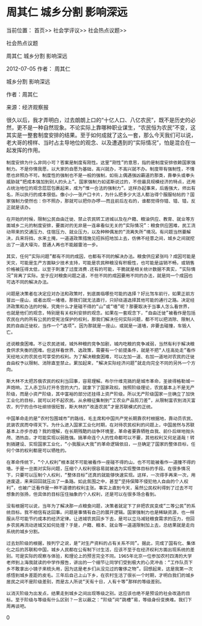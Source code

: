 # 周其仁 城乡分割 影响深远

当前位置： 首页>> 社会学评议>> 社会热点议题>>

社会热点议题

周其仁 城乡分割 影响深远

2012-07-05 作者： 周其仁

城乡分割 影响深远

 作者：周其仁

来源：经济观察报

 很久以后，我才弄明白，过去朗朗上口的“十亿人口、八亿农民”，既不是历史的必然，更不是一种自然现象。不论实际上靠哪种职业谋生，“农民恒为农民”不变，这其实是一整套制度安排的结果。至于如何成就了这么一套，那么今天我们可以说，老大哥的榜样、当时占主导地位的观念、以及遭遇到的“实际情况”，怕是混合在一起发挥的作用。

    制度安排为什么非同小可？答案是制度有刚性。这里“刚性”的意思，指的是制度安排依赖国家强制力。不是你情我愿，以大家的自愿为基础，高兴就办，不高兴就不办。制度带有强制性，不情愿也非照办不可。制度性的强制也不是一般的强制，如街上偶遇强凶霸道的那类，靠拳头或拳头威胁就“把成本强加到别人的头上”。国家强制力如诺斯说过的，不但最具规模经济的特点，还用占统治地位的观念层层包裹起来，成为“惟一合法的强制力”。这样办起事来，后盾强大，师出有名，所以执行的成本很低。像小小一张户口卡片，为什么把多少大活人都治得个服服帖帖的？国家强制力使然也：你不照办，那就可以把你办啰——而且前后左右的，谁都觉得你错、错、错，反正就是该办。

    在开始的时候，限制公民自由迁徙、禁止农民转工进城以及在户籍、粮油供应、教育、就业等方面城乡二元的制度安排，要面对的无非是一连串看似无关的“实际情况”：粮食供应困难，民工流动带来的交通压力、住宿压力、就业压力，以及种种偶发的“流离失所”境况。有问题当然要解决，兵来将挡，水来土掩，一道道政策措施见招拆招地加上去，仿佛不经意之间，城乡之间就挖出了一道大壕沟，普通人再也不能越雷池一步。

    其实，任何“实际问题”都有不同的成因，也都有不同的解决办法。粮食供应紧张吗？成因可能是天灾，可能是生产方面缺少技术支持，可能是农民种粮没有积极性，也可能是运销不畅，或销售价格被压得太低，以至于刺激了过度消费.还有的可能，干脆就是相关统计数据不真实，“实际情况”背离了实际。至于应对粮食问题之道，不但不同的成因要用不同的办法，就是同一个成因也可选不同的解决办法。

    问题是决策者在决定应对办法和政策时，到底面临哪些可能的选择？好比驾车前行，如果正前方冒出一座山，或者出现一堵墙，那我们就无法直行，只好绕道选择其他可能的通行之路。决定经济政策和办法的时候，究竟什么才是碰不得的“山”或“墙”呢？那要取决于当事人怎么看世界，也就是他们的观念，特别是有关权利安排的观念。如果在一套观念下，“自由迁徙”被看作是包括农民在内的所有公民的受宪法保护的权利，那我们解决任何实际问题，都不可以把消除、限制人民的自由迁徙权，当作一个“选项”。因为那就是一座山，或就是一道墙，非要去碰撞，车毁人亡。

    还说粮食困难。不让农民进城，城外种粮的竞争加剧，城内吃粮的竞争减弱，当然有利于解决粮食供求失衡的困难。但这样看世界、选政策，需要有一个前提条件，就是不把“人往高处走”看作天经地义的农民也可享受的权利。为了解决粮食困难，可以左加一道、右加一道地对农民的迁徙自由权予以限制、消除直至禁止。累加起来，“解决实际经济问题”就走向完全不同的另外一个方向。

    斯大林不太把苏俄农民的权利当回事，容易理解。布尔什维克搞的是城市革命，圣彼得格勒城一声炮响，工人赤卫队打开冬宫的大门，就拿下了国家政权。按照阶级理论，农民基本上不是无产阶级，而是小资产阶级，其中富裕的部分还挂得上资产阶级。所以无产阶级国家一旦确立了加快工业化的目标，就可以对不起农民。从余粮征集制到“工农业产品剪刀差”，从限制富农到消灭富农，列宁的合作社纲领很短暂，斯大林的“改造农民”才是苏联模式的正统。

    中国革命走的是“农村包围城市”的路线，毛主席和中国共产党长期靠农村根据地，靠动员农民、武装农民而夺得天下。为什么进入国家工业化时期，在对待农民权利的问题上，中国居然与苏联基本上亦步亦趋？我的理解，在长期残酷的战争环境里，革命者要靠牺牲自我、前仆后继地抛头颅、洒热血，才可能实现以弱胜强。搞革命连个人的性命都可以不要，其他权利又何足道哉！转到搞建设、实现国家工业化，“小我服从大我”的革命逻辑依旧，一旦确定了国家的整体目标，任何个体的权利都是可以牺牲的。

    在革命传统下，“个人权利”根本就不可能被看作一座碰不得的山，也不可能被看作一道撞不得的墙。于是一旦面对实际问题，压缩个人权利很容易就被选为实现整体目标的手段。在很多情况下，只要可以压制个人权利，“整体目标”还真的就能够快速实现。这样，一次得手再来一次，用进废退，来来回回就压出了一条路。如此氛围之中，甚至“坚持保障不侵犯他人自由的个人权利”，也被广泛看作是一种不道德的权利主张。事实上直到今天，虽然公民权利得到了过去不可想象的张扬，但具体的目标压住抽象的个人权利，还是可以在很多场合看到。

    没有根据可以说，当年为了解决那一点粮食问题，决策者就定下了非把农民变成“二等公民”的系统目标。我不相信有这回事。问题是事情有自己的展开逻辑。国家强制力也是稀缺资源，也一样服从尽可能节约成本的经济定律。让进城农民回乡下去，是可以立马减轻粮食需求的压力，但回乡农民再流动进城又如何处理？于是，户籍、粮本、就业等一道道限制加上去，总结果就是走向系统的城乡分割。

    过去划阶级的根据，按列宁之说，是“对生产资料的占有关系不同”。据此，完成了国有化、集体化之后的苏联和中国，城乡人民都在公有制下讨生活，应该不至于在经济权利方面出现系统的差别。可是实际的观察与体验，和理论上的预言完全不同。1965年北京一位参加农村四清的大学老师到上海我就读的中学作报告，讲出的一个细节让同学们受到极大的心灵冲击：“工作队员下乡不敢拿出小镜子来梳头用，因为这是老乡们从没见过的奢侈之物”。回想起来，这是我第一次感悟到城乡差距的皮毛。三年后自己上山下乡，在农村生活了很长一个时期，才明白我们的城乡居民之间不是阶级差别，而是古人所说“天有十日，人有十等”那样的等级差别。

    以消灭阶级为出发点，结果走到城乡之间出现等级之别。这应该也绝不是预设的社会改造的目标。至于阶级与等级有什么区别？一言以蔽之：“阶级”间“跳槽”易，等级身份变换难。我们下周再谈吧。

0